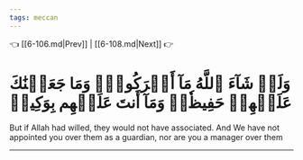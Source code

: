 ```yaml
---
tags: meccan
---
```


👈 [[6-106.md|Prev]] | [[6-108.md|Next]] 👉

# وَلَوۡ شَآءَ ٱللَّهُ مَآ أَشۡرَكُواْۗ وَمَا جَعَلۡنَٰكَ عَلَيۡهِمۡ حَفِيظٗاۖ وَمَآ أَنتَ عَلَيۡهِم بِوَكِيلٖ

But if Allah had willed, they would not have associated. And We have not appointed you over them as a guardian, nor are you a manager over them

---

